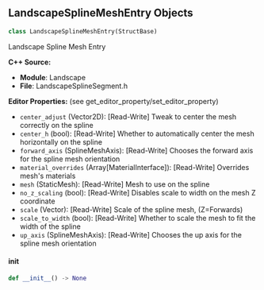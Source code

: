 ## LandscapeSplineMeshEntry Objects

```python
class LandscapeSplineMeshEntry(StructBase)
```

Landscape Spline Mesh Entry

**C++ Source:**

- **Module**: Landscape
- **File**: LandscapeSplineSegment.h

**Editor Properties:** (see get_editor_property/set_editor_property)

- ``center_adjust`` (Vector2D):  [Read-Write] Tweak to center the mesh correctly on the spline
- ``center_h`` (bool):  [Read-Write] Whether to automatically center the mesh horizontally on the spline
- ``forward_axis`` (SplineMeshAxis):  [Read-Write] Chooses the forward axis for the spline mesh orientation
- ``material_overrides`` (Array[MaterialInterface]):  [Read-Write] Overrides mesh's materials
- ``mesh`` (StaticMesh):  [Read-Write] Mesh to use on the spline
- ``no_z_scaling`` (bool):  [Read-Write] Disables scale to width on the mesh Z coordinate
- ``scale`` (Vector):  [Read-Write] Scale of the spline mesh, (Z=Forwards)
- ``scale_to_width`` (bool):  [Read-Write] Whether to scale the mesh to fit the width of the spline
- ``up_axis`` (SplineMeshAxis):  [Read-Write] Chooses the up axis for the spline mesh orientation

<a id="unreal.LandscapeSplineMeshEntry.__init__"></a>

#### __init__

```python
def __init__() -> None
```

<a id="unreal.GrassInput"></a>